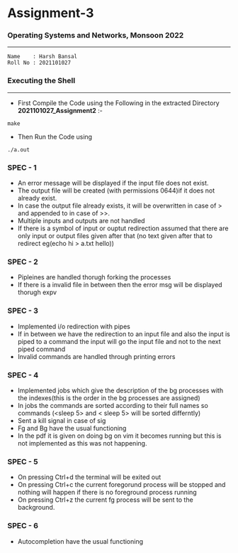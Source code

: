 # **Assignment-3** 
### **Operating Systems and Networks, Monsoon 2022**
---
```
Name    : Harsh Bansal
Roll No : 2021101027
```
### **Executing the Shell**
---
- First Compile the Code using the Following in the extracted Directory **2021101027_Assignment2** :- 
```
make
```
- Then Run the Code using 
```
./a.out
```

### SPEC - 1 

- An error message will be displayed if the input file does not exist.
- The output file will be created (with permissions 0644)if it does not already exist.
- In case the output file already exists, it will be overwritten in case of > and appended to in case of >>.
- Multiple inputs and outputs are not handled
- If there is a symbol of input or ouptut redirection assumed that there are only input or output files given after that (no text given after that to redirect eg(echo hi > a.txt hello))

### SPEC - 2 

- Pipleines are handled thorugh forking the processes 
- If there is a invalid file in between then the error msg will be displayed thorugh expv

### SPEC - 3

- Implemented i/o redirection with pipes
- If in between we have the redirection to an input file and also the input is piped to a command the input will go the input file and not to the next piped command
- Invalid commands are handled through printing errors

### SPEC - 4

- Implemented jobs which give the description of the bg processes with the indexes(this is the order in the bg processes are assigned)
- In jobs the commands are sorted according to their full names so commands (<sleep 5> and < sleep 5> will be sorted differntly)
- Sent a kill signal in case of sig
- Fg and Bg have the usual functioning
- In the pdf it is given on doing bg on vim it becomes running but this is not implemented as this was not happening.

### SPEC - 5 

- On pressing Ctrl+d the terminal will be exited out
- On pressing Ctrl+c the current foregorund process will be stopped and nothing will happen if there is no foreground process running
- On pressing Ctrl+z the current fg process will be sent to the background.

### SPEC - 6
 
- Autocompletion have the usual functioning





